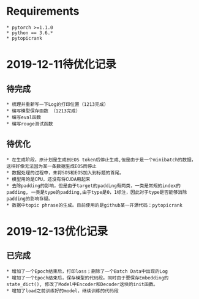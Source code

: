 # Requirements
```
* pytorch >=1.1.0
* python == 3.6.*
* pytopicrank
```
# 2019-12-11待优化记录
## 待完成
```
* 梳理并重新写一下Log的打印位置（1213完成）
* 编写模型保存函数 （1213完成）
* 编写eval函数
* 编写rouge测试函数
```
## 待优化
```
* 在生成阶段，原计划是生成到EOS token后停止生成,但是由于是一个minibatch的数据，这样好像无法因为某一条数据生成EOS而停止
* 数据处理的过程中，未将SOS和EOS加入到标题的首尾。
* 模型用的是CPU，还没有将CUDA用起来
* 去除padding的影响，但是由于target的padding有两类，一类是常规的index的padding, 一类是type的padding,由于type是0，1标注，因此对于type是否能够消除padding的影响存疑。
* 数据中topic phrase的生成。目前使用的是github某一开源代码：pytopicrank
```
# 2019-12-13优化记录
## 已完成
```
* 增加了一个Epoch结束后，打印loss；删除了一个Batch Data中出现的Log
* 增加了一个Epoch结束后，保存模型的代码段。同时由于要保存Embedding的state_dict(), 修改了Model中Encoder和Decoder这块的init函数。
* 增加了load之前训练好的model，继续训练的代码段
```
